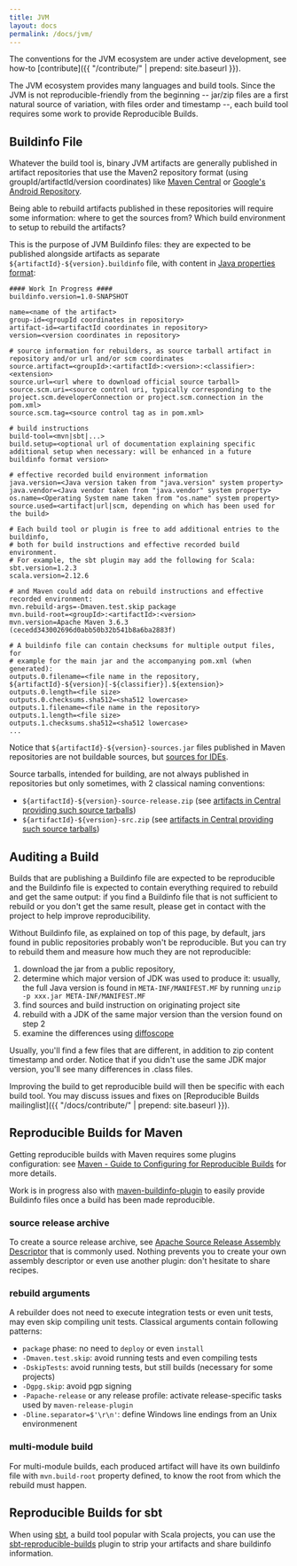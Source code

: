 ```yaml
---
title: JVM
layout: docs
permalink: /docs/jvm/
---
```


The conventions for the JVM ecosystem are under active development, 
see how-to [contribute]({{ "/contribute/" | prepend: site.baseurl }}).

The JVM ecosystem provides many languages and build tools.
Since the JVM is not reproducible-friendly from the beginning
-- jar/zip files are a first natural source of variation, with files order and timestamp --,
each build tool requires some work to provide Reproducible Builds.

Buildinfo File
--------------

Whatever the build tool is, binary JVM artifacts are generally published in artifact repositories
that use the Maven2 repository format (using groupId/artifactId/version coordinates)
like [Maven Central](https://search.maven.org/) or [Google's Android Repository](https://dl.google.com/dl/android/maven2/index.html).

Being able to rebuild artifacts published in these repositories will require some information: where to get the sources from?
Which build environment to setup to rebuild the artifacts?

This is the purpose of JVM Buildinfo files: they are expected to be published alongside artifacts
as separate `${artifactId}-${version}.buildinfo` file, with content in
[Java properties format](https://en.wikipedia.org/wiki/.properties):


```
#### Work In Progress ####
buildinfo.version=1.0-SNAPSHOT

name=<name of the artifact>
group-id=<groupId coordinates in repository>
artifact-id=<artifactId coordinates in repository>
version=<version coordinates in repository>

# source information for rebuilders, as source tarball artifact in repository and/or url and/or scm coordinates
source.artifact=<groupId>:<artifactId>:<version>:<classifier>:<extension>
source.url=<url where to download official source tarball>
source.scm.uri=<source control uri, typically corresponding to the project.scm.developerConnection or project.scm.connection in the pom.xml>
source.scm.tag=<source control tag as in pom.xml>

# build instructions
build-tool=<mvn|sbt|...>
build.setup=<optional url of documentation explaining specific additional setup when necessary: will be enhanced in a future buildinfo format version>

# effective recorded build environment information
java.version=<Java version taken from "java.version" system property>
java.vendor=<Java vendor taken from "java.vendor" system property>
os.name=<Operating System name taken from "os.name" system property>
source.used=<artifact|url|scm, depending on which has been used for the build>

# Each build tool or plugin is free to add additional entries to the buildinfo,
# both for build instructions and effective recorded build environment.
# For example, the sbt plugin may add the following for Scala:
sbt.version=1.2.3
scala.version=2.12.6

# and Maven could add data on rebuild instructions and effective recorded environment:
mvn.rebuild-args=-Dmaven.test.skip package
mvn.build-root=<groupId>:<artifactId>:<version>
mvn.version=Apache Maven 3.6.3 (cecedd343002696d0abb50b32b541b8a6ba2883f)

# A buildinfo file can contain checksums for multiple output files, for
# example for the main jar and the accompanying pom.xml (when generated):
outputs.0.filename=<file name in the repository, ${artifactId}-${version}[-${classifier}].${extension}>
outputs.0.length=<file size>
outputs.0.checksums.sha512=<sha512 lowercase>
outputs.1.filename=<file name in the repository>
outputs.1.length=<file size>
outputs.1.checksums.sha512=<sha512 lowercase>
...
```

Notice that `${artifactId}-${version}-sources.jar` files published in Maven repositories are not buildable sources, but [sources for IDEs](https://central.sonatype.org/pages/requirements.html#supply-javadoc-and-sources).

Source tarballs, intended for building, are not always published in repositories but only sometimes, with 2 classical naming conventions:
- `${artifactId}-${version}-source-release.zip` (see [artifacts in Central providing such source tarballs](https://search.maven.org/search?q=l:source-release))
- `${artifactId}-${version}-src.zip` (see [artifacts in Central providing such source tarballs](https://search.maven.org/search?q=l:src))

Auditing a Build
----------------

Builds that are publishing a Buildinfo file are expected to be reproducible and the Buildinfo
file is expected to contain everything required to rebuild and get the same output:
if you find a Buildinfo file that is not sufficient to rebuild or you don't get the same result,
please get in contact with the project to help improve reproducibility.

Without Buildinfo file, as explained on top of this page, by default, jars  found in public repositories probably won't be reproducible.
But you can try to rebuild them and measure how much they are not reproducible:

1. download the jar from a public repository,
2. determine which major version of JDK was used to produce it: usually, the full Java version is found in `META-INF/MANIFEST.MF` by running `unzip -p xxx.jar META-INF/MANIFEST.MF`
3. find sources and build instruction on originating project site
4. rebuild with a JDK of the same major version than the version found on step 2
4. examine the differences using [diffoscope](https://diffoscope.org/)

Usually, you'll find a few files that are different, in addition to zip content timestamp and order.
Notice that if you didn't use the same JDK major version, you'll see many differences in .class files.

Improving the build to get reproducible build will then be specific with each build tool.
You may discuss issues and fixes on [Reproducible Builds mailinglist]({{ "/docs/contribute/" | prepend: site.baseurl }}).

Reproducible Builds for Maven
-----------------------------

Getting reproducible builds with Maven requires some plugins configuration: see
[Maven - Guide to Configuring for Reproducible Builds](https://maven.apache.org/guides/mini/guide-reproducible-builds.html)
for more details.

Work is in progress also with [maven-buildinfo-plugin](https://github.com/apache/maven-studies/tree/maven-buildinfo-plugin)
to easily provide Buildinfo files once a build has been made reproducible.

### source release archive
To create a source release archive, see [Apache Source Release Assembly Descriptor](https://maven.apache.org/apache-resource-bundles/#Source_Release_Assembly_Descriptor)
that is commonly used. Nothing prevents you to create your own assembly descriptor or even use another plugin: don't hesitate to share recipes.

### rebuild arguments
A rebuilder does not need to execute integration tests or even unit tests, may even skip compiling unit tests.
Classical arguments contain following patterns:
- `package` phase: no need to `deploy` or even `install`
- `-Dmaven.test.skip`: avoid running tests and even compiling tests
- `-DskipTests`: avoid running tests, but still builds (necessary for some projects)
- `-Dgpg.skip`: avoid pgp signing
- `-Papache-release` or any release profile: activate release-specific tasks used by `maven-release-plugin`
- `-Dline.separator=$'\r\n'`: define Windows line endings from an Unix environmenent

### multi-module build
For multi-module builds, each produced artifact will have its
own buildinfo file with `mvn.build-root` property defined, to know the root from which the
rebuild must happen.

Reproducible Builds for sbt
---------------------------

When using [sbt](https://www.scala-sbt.org/), a build tool popular with Scala
projects, you can use the
[sbt-reproducible-builds](https://github.com/raboof/sbt-reproducible-builds)
plugin to strip your artifacts and share buildinfo information.
